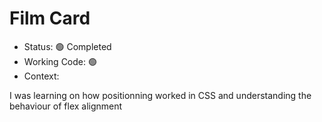 # Film Card

- Status: 🟢 Completed
- Working Code: 🟢
- Context:

I was learning on how positionning worked in CSS and understanding the behaviour of flex alignment
